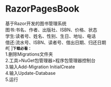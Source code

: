 # RazorPagesBook
基于Razor开发的图书管理系统<br>
图书:书名、作者、出版社、ISBN、价格、状态<br>
学生:读者号、姓名、性别、生日、地址、电话<br>
借还:流水号、ISBN、读者号、借出日期、归还日期<br>
#[ ]**`下载必看：`**<br>
1.删除Migrations文件夹<br>
2.工具>NuGet包管理器>程序包管理器控制台<br>
3.输入Add-Migration InitialCreate<br>
4.输入Update-Database<br>
5.运行<br>
